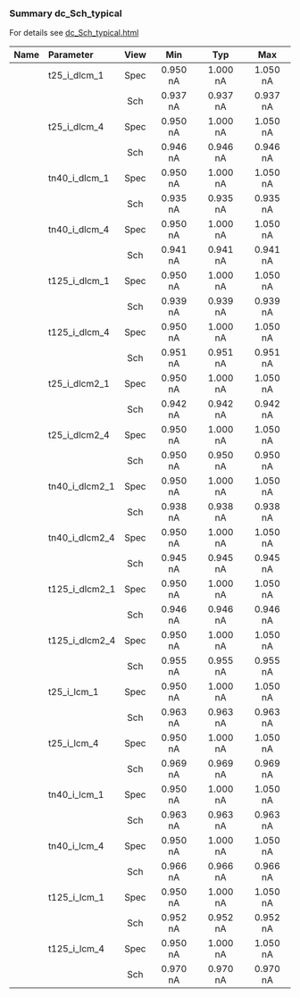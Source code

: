 ### Summary dc_Sch_typical

For details see <a href='dc_Sch_typical.html'>dc_Sch_typical.html</a>

|**Name**|**Parameter**|**View**|**Min** | **Typ** | **Max**|
|:---|:---|:---:|:---:|:---:|:---:|
||t25\_i\_dlcm\_1 | Spec | 0.950 nA | 1.000 nA | 1.050 nA |
| | | Sch|0.937 nA | 0.937 nA | 0.937 nA |
||t25\_i\_dlcm\_4 | Spec | 0.950 nA | 1.000 nA | 1.050 nA |
| | | Sch|0.946 nA | 0.946 nA | 0.946 nA |
||tn40\_i\_dlcm\_1 | Spec | 0.950 nA | 1.000 nA | 1.050 nA |
| | | Sch|0.935 nA | 0.935 nA | 0.935 nA |
||tn40\_i\_dlcm\_4 | Spec | 0.950 nA | 1.000 nA | 1.050 nA |
| | | Sch|0.941 nA | 0.941 nA | 0.941 nA |
||t125\_i\_dlcm\_1 | Spec | 0.950 nA | 1.000 nA | 1.050 nA |
| | | Sch|0.939 nA | 0.939 nA | 0.939 nA |
||t125\_i\_dlcm\_4 | Spec | 0.950 nA | 1.000 nA | 1.050 nA |
| | | Sch|0.951 nA | 0.951 nA | 0.951 nA |
||t25\_i\_dlcm2\_1 | Spec | 0.950 nA | 1.000 nA | 1.050 nA |
| | | Sch|0.942 nA | 0.942 nA | 0.942 nA |
||t25\_i\_dlcm2\_4 | Spec | 0.950 nA | 1.000 nA | 1.050 nA |
| | | Sch|0.950 nA | 0.950 nA | 0.950 nA |
||tn40\_i\_dlcm2\_1 | Spec | 0.950 nA | 1.000 nA | 1.050 nA |
| | | Sch|0.938 nA | 0.938 nA | 0.938 nA |
||tn40\_i\_dlcm2\_4 | Spec | 0.950 nA | 1.000 nA | 1.050 nA |
| | | Sch|0.945 nA | 0.945 nA | 0.945 nA |
||t125\_i\_dlcm2\_1 | Spec | 0.950 nA | 1.000 nA | 1.050 nA |
| | | Sch|0.946 nA | 0.946 nA | 0.946 nA |
||t125\_i\_dlcm2\_4 | Spec | 0.950 nA | 1.000 nA | 1.050 nA |
| | | Sch|0.955 nA | 0.955 nA | 0.955 nA |
||t25\_i\_lcm\_1 | Spec | 0.950 nA | 1.000 nA | 1.050 nA |
| | | Sch|0.963 nA | 0.963 nA | 0.963 nA |
||t25\_i\_lcm\_4 | Spec | 0.950 nA | 1.000 nA | 1.050 nA |
| | | Sch|0.969 nA | 0.969 nA | 0.969 nA |
||tn40\_i\_lcm\_1 | Spec | 0.950 nA | 1.000 nA | 1.050 nA |
| | | Sch|0.963 nA | 0.963 nA | 0.963 nA |
||tn40\_i\_lcm\_4 | Spec | 0.950 nA | 1.000 nA | 1.050 nA |
| | | Sch|0.966 nA | 0.966 nA | 0.966 nA |
||t125\_i\_lcm\_1 | Spec | 0.950 nA | 1.000 nA | 1.050 nA |
| | | Sch|0.952 nA | 0.952 nA | 0.952 nA |
||t125\_i\_lcm\_4 | Spec | 0.950 nA | 1.000 nA | 1.050 nA |
| | | Sch|0.970 nA | 0.970 nA | 0.970 nA |
